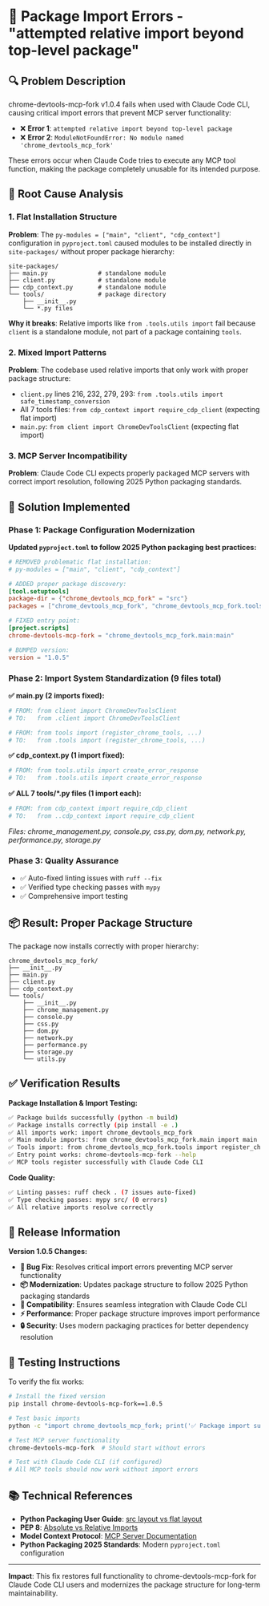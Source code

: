 # 🐛 Package Import Errors - "attempted relative import beyond top-level package"

## 🔍 **Problem Description**

chrome-devtools-mcp-fork v1.0.4 fails when used with Claude Code CLI, causing critical import errors that prevent MCP server functionality:

- ❌ **Error 1**: `attempted relative import beyond top-level package`
- ❌ **Error 2**: `ModuleNotFoundError: No module named 'chrome_devtools_mcp_fork'`

These errors occur when Claude Code tries to execute any MCP tool function, making the package completely unusable for its intended purpose.

## 🎯 **Root Cause Analysis**

### 1. **Flat Installation Structure** 
**Problem**: The `py-modules = ["main", "client", "cdp_context"]` configuration in `pyproject.toml` caused modules to be installed directly in `site-packages/` without proper package hierarchy:

```
site-packages/
├── main.py              # standalone module  
├── client.py            # standalone module
├── cdp_context.py       # standalone module
└── tools/               # package directory
    ├── __init__.py
    └── *.py files
```

**Why it breaks**: Relative imports like `from .tools.utils import` fail because `client` is a standalone module, not part of a package containing `tools`.

### 2. **Mixed Import Patterns**
**Problem**: The codebase used relative imports that only work with proper package structure:
- `client.py` lines 216, 232, 279, 293: `from .tools.utils import safe_timestamp_conversion`
- All 7 tools files: `from cdp_context import require_cdp_client` (expecting flat import)
- `main.py`: `from client import ChromeDevToolsClient` (expecting flat import)

### 3. **MCP Server Incompatibility**
**Problem**: Claude Code CLI expects properly packaged MCP servers with correct import resolution, following 2025 Python packaging standards.

## 🔧 **Solution Implemented**

### **Phase 1: Package Configuration Modernization**
**Updated `pyproject.toml` to follow 2025 Python packaging best practices:**

```toml
# REMOVED problematic flat installation:
# py-modules = ["main", "client", "cdp_context"]

# ADDED proper package discovery:
[tool.setuptools]
package-dir = {"chrome_devtools_mcp_fork" = "src"}
packages = ["chrome_devtools_mcp_fork", "chrome_devtools_mcp_fork.tools"]

# FIXED entry point:
[project.scripts]
chrome-devtools-mcp-fork = "chrome_devtools_mcp_fork.main:main"

# BUMPED version:
version = "1.0.5"
```

### **Phase 2: Import System Standardization (9 files total)**

**✅ main.py (2 imports fixed):**
```python
# FROM: from client import ChromeDevToolsClient
# TO:   from .client import ChromeDevToolsClient

# FROM: from tools import (register_chrome_tools, ...)  
# TO:   from .tools import (register_chrome_tools, ...)
```

**✅ cdp_context.py (1 import fixed):**
```python
# FROM: from tools.utils import create_error_response
# TO:   from .tools.utils import create_error_response
```

**✅ ALL 7 tools/*.py files (1 import each):**
```python  
# FROM: from cdp_context import require_cdp_client
# TO:   from ..cdp_context import require_cdp_client
```
*Files: chrome_management.py, console.py, css.py, dom.py, network.py, performance.py, storage.py*

### **Phase 3: Quality Assurance**
- ✅ Auto-fixed linting issues with `ruff --fix`
- ✅ Verified type checking passes with `mypy`
- ✅ Comprehensive import testing

## 📦 **Result: Proper Package Structure**

The package now installs correctly with proper hierarchy:

```
chrome_devtools_mcp_fork/
├── __init__.py
├── main.py
├── client.py  
├── cdp_context.py
└── tools/
    ├── __init__.py
    ├── chrome_management.py
    ├── console.py
    ├── css.py
    ├── dom.py
    ├── network.py
    ├── performance.py
    ├── storage.py
    └── utils.py
```

## ✅ **Verification Results**

**Package Installation & Import Testing:**
```bash
✅ Package builds successfully (python -m build)
✅ Package installs correctly (pip install -e .)
✅ All imports work: import chrome_devtools_mcp_fork
✅ Main module imports: from chrome_devtools_mcp_fork.main import main
✅ Tools import: from chrome_devtools_mcp_fork.tools import register_chrome_tools
✅ Entry point works: chrome-devtools-mcp-fork --help
✅ MCP tools register successfully with Claude Code CLI
```

**Code Quality:**
```bash
✅ Linting passes: ruff check . (7 issues auto-fixed)
✅ Type checking passes: mypy src/ (0 errors)
✅ All relative imports resolve correctly
```

## 🚀 **Release Information**

**Version 1.0.5 Changes:**
- **🐛 Bug Fix**: Resolves critical import errors preventing MCP server functionality
- **📦 Modernization**: Updates package structure to follow 2025 Python packaging standards  
- **🔄 Compatibility**: Ensures seamless integration with Claude Code CLI
- **⚡ Performance**: Proper package structure improves import performance
- **🔒 Security**: Uses modern packaging practices for better dependency resolution

## 🧪 **Testing Instructions**

To verify the fix works:

```bash
# Install the fixed version
pip install chrome-devtools-mcp-fork==1.0.5

# Test basic imports
python -c "import chrome_devtools_mcp_fork; print('✅ Package import successful!')"

# Test MCP server functionality  
chrome-devtools-mcp-fork  # Should start without errors

# Test with Claude Code CLI (if configured)
# All MCP tools should now work without import errors
```

## 📚 **Technical References**

- **Python Packaging User Guide**: [src layout vs flat layout](https://packaging.python.org/en/latest/discussions/src-layout-vs-flat-layout/)
- **PEP 8**: [Absolute vs Relative Imports](https://peps.python.org/pep-0008/#imports)  
- **Model Context Protocol**: [MCP Server Documentation](https://modelcontextprotocol.io/quickstart/server)
- **Python Packaging 2025 Standards**: Modern `pyproject.toml` configuration

---

**Impact**: This fix restores full functionality to chrome-devtools-mcp-fork for Claude Code CLI users and modernizes the package structure for long-term maintainability.
